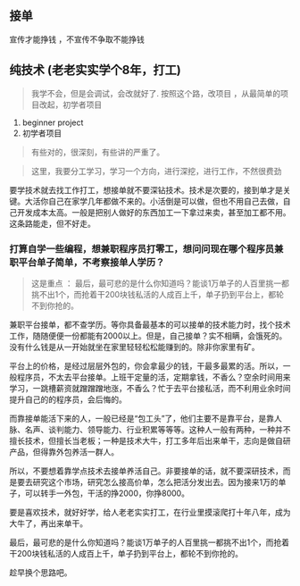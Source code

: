 ## 接单 

 宣传才能挣钱 ，不宣传不争取不能挣钱


## 纯技术 (老老实实学个8年，打工)
> 我学不会，但是会调试，会改就好了. 按照这个路，改项目 ，从最简单的项目改起，初学者项目

1. beginner project
2. 初学者项目

> 有些对的，很深刻，有些讲的严重了。

> 这里，我要分工学习，学习一个方向，进行深挖，进行工作，不然很费劲

要学技术就去找工作打工，想接单就不要深钻技术。技术是次要的，接到单才是关键。大活你自己在家学几年都做不来的。小活倒是可以做，但也不用自己去做，自己开发成本太高。一般是把别人做好的东西加工一下拿过来卖，甚至加工都不用。这条路能走，但不好走。

### 打算自学一些编程，想兼职程序员打零工，想问问现在哪个程序员兼职平台单子简单，不考察接单人学历？

> 这是重点 ： 最后，最可悲的是什么你知道吗？能谈1万单子的人百里挑一都挑不出1个，而抢着干200块钱私活的人成百上千，单子扔到平台上，都轮不到你抢的。

兼职平台接单，都不查学历。等你具备最基本的可以接单的技术能力时，找个技术工作，随随便便一份都能有2000以上。但是，自己接单？实不相瞒，会饿死的。没有什么钱是从一开始就坐在家里轻轻松松能赚到的。除非你家里有矿。

平台上的价格，是经过层层外包的，你会拿最少的钱，干最多最累的活。所以，一般程序员，不太去平台接单。上班干定量的活，定期拿钱，不香么？空余时间用来学习，一跳槽薪资就蹭蹭蹭地涨，不香么？忙于去平台接私活，而不利用业余时间提升自己的的程序员，会后悔的。

而靠接单能活下来的人，一般已经是“包工头”了，他们主要不是靠平台，是靠人脉、名声、谈判能力、领导能力、行业积累等等等。这种人一般有两种，一种并不擅长技术，但擅长当老板；一种是技术大牛，打工多年后出来单干，志向是做自研产品，但得靠外包养活一群人。

所以，不要想着靠学点技术去接单养活自己。非要接单的话，就不要深研技术，而是要去研究这个市场，研究怎么接高价单，怎么把活分发出去。因为接来1万的单子，可以转手一外包，干活的挣2000，你挣8000。

要是喜欢技术，就好好学，给人老老实实打工，在行业里摸滚爬打十年八年，成为大牛了，再出来单干。

最后，最可悲的是什么你知道吗？能谈1万单子的人百里挑一都挑不出1个，而抢着干200块钱私活的人成百上千，单子扔到平台上，都轮不到你抢的。

趁早换个思路吧。

